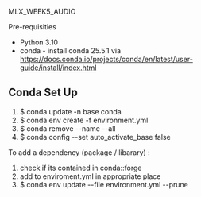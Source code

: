 MLX_WEEK5_AUDIO

Pre-requisities

- Python 3.10
- conda - install conda 25.5.1 via https://docs.conda.io/projects/conda/en/latest/user-guide/install/index.html

## Conda Set Up ##

1. $ conda update -n base conda
2. $ conda env create -f environment.yml
3. $ conda remove --name <myenv> --all
4. $ conda config --set auto_activate_base false

To add a dependency (package / libarary) : 

1. check if its contained in conda::forge
2. add to enviroment.yml in appropriate place
3. $ conda env update --file environment.yml --prune


